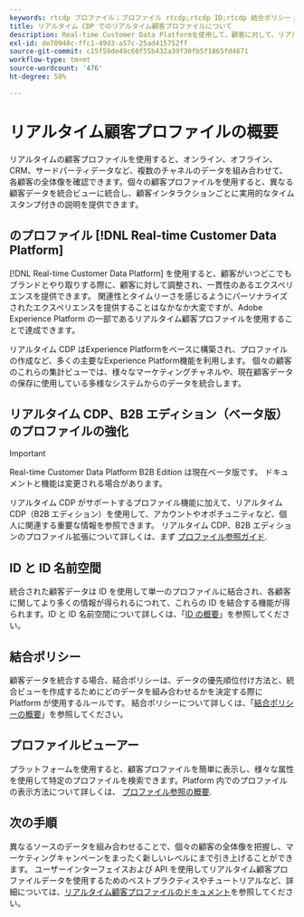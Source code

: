 ```yaml
---
keywords: rtcdp プロファイル；プロファイル rtcdp;rtcdp ID;rtcdp 結合ポリシー；リアルタイム顧客プロファイル
title: リアルタイム CDP でのリアルタイム顧客プロファイルについて
description: Real-time Customer Data Platformを使用して、顧客に対して、リアルタイム顧客プロファイルを使用して、調整され、一貫性のある、関連性の高いエクスペリエンスを提供する方法を説明します。
exl-id: de70948c-ffc1-49d3-a57c-25ad415752ff
source-git-commit: c15f59de49c60f55b432a39f30fb5f1865fd4671
workflow-type: tm+mt
source-wordcount: '476'
ht-degree: 50%

---
```


# リアルタイム顧客プロファイルの概要

リアルタイムの顧客プロファイルを使用すると、オンライン、オフライン、CRM、サードパーティデータなど、複数のチャネルのデータを組み合わせて、各顧客の全体像を確認できます。個々の顧客プロファイルを使用すると、異なる顧客データを統合ビューに統合し、顧客インタラクションごとに実用的なタイムスタンプ付きの説明を提供できます。

## のプロファイル [!DNL Real-time Customer Data Platform]

[!DNL Real-time Customer Data Platform] を使用すると、顧客がいつどこでもブランドとやり取りする際に、顧客に対して調整され、一貫性のあるエクスペリエンスを提供できます。 関連性とタイムリーさを感じるようにパーソナライズされたエクスペリエンスを提供することはなかなか大変ですが、Adobe Experience Platform の一部であるリアルタイム顧客プロファイルを使用することで達成できます。

リアルタイム CDP はExperience Platformをベースに構築され、プロファイルの作成など、多くの主要なExperience Platform機能を利用します。 個々の顧客のこれらの集計ビューでは、様々なマーケティングチャネルや、現在顧客データの保存に使用している多様なシステムからのデータを統合します。

## リアルタイム CDP、B2B エディション（ベータ版）のプロファイルの強化

>[!IMPORTANT]
>
>Real-time Customer Data Platform B2B Edition は現在ベータ版です。 ドキュメントと機能は変更される場合があります。

リアルタイム CDP がサポートするプロファイル機能に加えて、リアルタイム CDP（B2B エディション）を使用して、アカウントやオポチュニティなど、個人に関連する重要な情報を参照できます。 リアルタイム CDP、B2B エディションのプロファイル拡張について詳しくは、まず [プロファイル参照ガイド](profile-browse.md).

## ID と ID 名前空間

統合された顧客データは ID を使用して単一のプロファイルに結合され、各顧客に関してより多くの情報が得られるにつれて、これらの ID を結合する機能が得られます。ID と ID 名前空間について詳しくは、「[ID の概要](identities-overview.md)」を参照してください。

## 結合ポリシー

顧客データを統合する場合、結合ポリシーは、データの優先順位付け方法と、統合ビューを作成するためにどのデータを組み合わせるかを決定する際に Platform が使用するルールです。 結合ポリシーについて詳しくは、「[結合ポリシーの概要](merge-policies.md)」を参照してください。

## プロファイルビューアー

プラットフォームを使用すると、顧客プロファイルを簡単に表示し、様々な属性を使用して特定のプロファイルを検索できます。Platform 内でのプロファイルの表示方法について詳しくは、 [プロファイル参照の概要](profile-browse.md).

## 次の手順

異なるソースのデータを組み合わせることで、個々の顧客の全体像を把握し、マーケティングキャンペーンをまったく新しいレベルにまで引き上げることができます。 ユーザーインターフェイスおよび API を使用してリアルタイム顧客プロファイルデータを使用するためのベストプラクティスやチュートリアルなど、詳細については、[リアルタイム顧客プロファイルのドキュメント](../../profile/home.md)を参照してください。
